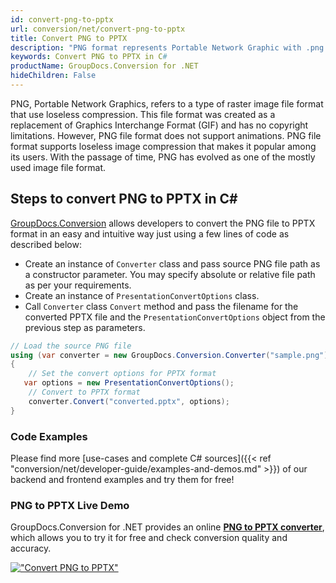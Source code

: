```yaml
---
id: convert-png-to-pptx
url: conversion/net/convert-png-to-pptx
title: Convert PNG to PPTX
description: "PNG format represents Portable Network Graphic with .png extension. Learn how to convert PNG to PPTX file programmatically in C# language using GroupDocs.Conversion for .NET library."
keywords: Convert PNG to PPTX in C#
productName: GroupDocs.Conversion for .NET
hideChildren: False
---
```


PNG, Portable Network Graphics, refers to a type of raster image file format that use loseless compression. This file format was created as a replacement of Graphics Interchange Format (GIF) and has no copyright limitations. However, PNG file format does not support animations. PNG file format supports loseless image compression that makes it popular among its users. With the passage of time, PNG has evolved as one of the mostly used image file format.

## Steps to convert PNG to PPTX in C#

[GroupDocs.Conversion](https://products.groupdocs.com/conversion/net) allows developers to convert the PNG file to PPTX format in an easy and intuitive way just using a few lines of code as described below:

* Create an instance of `Converter` class and pass source PNG file path as a constructor parameter. You may specify absolute or relative file path as per your requirements. 
* Create an instance of `PresentationConvertOptions` class.
* Call `Converter` class `Convert` method and pass the filename for the converted PPTX file and the `PresentationConvertOptions` object from the previous step as parameters.

```csharp
// Load the source PNG file
using (var converter = new GroupDocs.Conversion.Converter("sample.png"))
{
    // Set the convert options for PPTX format
   var options = new PresentationConvertOptions();
    // Convert to PPTX format
    converter.Convert("converted.pptx", options);
}
```

### Code Examples

Please find more [use-cases and complete C# sources]({{< ref "conversion/net/developer-guide/examples-and-demos.md" >}}) of our backend and frontend examples and try them for free!

### PNG to PPTX Live Demo

GroupDocs.Conversion for .NET provides an online [**PNG to PPTX converter**](https://products.groupdocs.app/conversion/png-to-pptx), which allows you to try it for free and check conversion quality and accuracy.

[!["Convert PNG to PPTX"](conversion/net/images/convert-to-pptx/convert-png-to-pptx.png)](https://products.groupdocs.app/conversion/png-to-pptx)